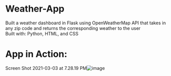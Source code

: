 # Weather-App
Built a weather dashboard in Flask using OpenWeatherMap API that takes in any zip code and returns the corresponding weather to the user <br>
Built with: Python, HTML, and CSS

# App in Action:
Screen Shot 2021-03-03 at 7.28.19 PM![image](https://user-images.githubusercontent.com/55611197/109893371-8a59b300-7c59-11eb-8c98-265e4534a7b5.png)
